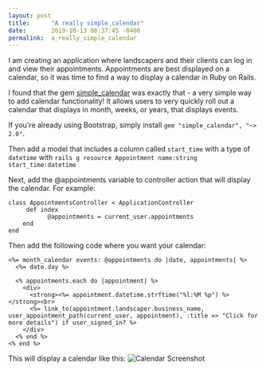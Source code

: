 ```yaml
---
layout: post
title:      "A really simple_calendar"
date:       2019-10-13 08:37:45 -0400
permalink:  a_really_simple_calendar
---
```



I am creating an application where landscapers and their clients can log in and view their appointments. Appointments are best displayed on a calendar, so it was time to find a way to display a calendar in Ruby on Rails.

I found that the gem [simple_calendar](https://github.com/excid3/simple_calendar) was exactly that - a very simple way to add calendar functionality! It allows users to very quickly roll out a calendar that displays in month, weeks, or years, that displays events.

If you're already using Bootstrap, simply install `gem "simple_calendar", "~> 2.0"`.

Then add a model that includes a column called `start_time` with a type of `datetime` with `rails g resource Appointment name:string start_time:datetime`

Next, add the @appointments variable to controller action that will display the calendar. For example:
```
class AppointmentsController < ApplicationController
     def index
           @appointments = current_user.appointments
    end
end
```

Then add the following code where you want your calendar: 
```
<%= month_calendar events: @appointments do |date, appointments| %>
  <%= date.day %>

  <% appointments.each do |appointment| %>
    <div>
      <strong><%= appointment.datetime.strftime("%l:%M %p") %></strong><br>
      <%= link_to(appointment.landscaper.business_name, user_appointment_path(current_user, appointment), :title => "Click for more details") if user_signed_in? %>
    </div>
  <% end %>
<% end %>
```

This will display a calendar like this:
![Calendar Screenshot](https://i.imgur.com/x9DEPe8.png)


